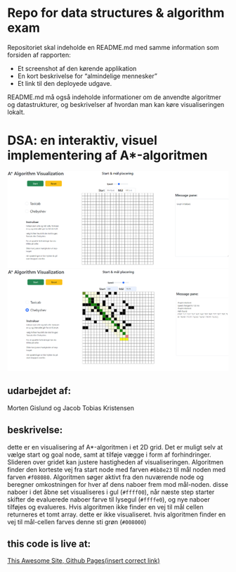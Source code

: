 # Repo for data structures & algorithm exam
Repositoriet skal indeholde en README.md med samme information som
forsiden af rapporten:
- Et screenshot af den kørende applikation
- En kort beskrivelse for “almindelige mennesker”
- Et link til den deployede udgave.

README.md må også indeholde informationer om de anvendte
algoritmer og datastrukturer, og beskrivelser af hvordan man kan køre
visualiseringen lokalt.
# DSA: en interaktiv, visuel implementering af A*-algoritmen
![placeholder, insert correct screenshot](ss.png)
![placeholder, insert correct screenshot](ss2.png)

## udarbejdet af:
Morten Gislund og Jacob Tobias Kristensen

## beskrivelse:
dette er en visualisering af A*-algoritmen i et 2D grid.
Det er muligt selv at vælge start og goal node, samt at tilføje vægge i form af forhindringer. 
Slideren over gridet kan justere hastigheden af visualiseringen.
Algoritmen finder den korteste vej fra start node med farven `#6b8e23` til mål noden med farven  `#f08080`.  Algoritmen søger aktivt fra den nuværende node og beregner omkostningen for hver af dens naboer frem mod mål-noden. disse naboer i det åbne set visualiseres i gul (`#ffff00`), når næste step starter skifter de evaluerede naboer farve til lysegul (`#ffffe0`), og nye naboer tilføjes og evalueres. Hvis algoritmen ikke finder en vej til mål cellen returneres et tomt array. dette er ikke visualiseret. hvis algoritmen finder en vej til mål-cellen farves denne sti grøn (`#008000`)



## this code is live at:
[This Awesome Site, Github Pages(insert correct link)](https//github.com/)
